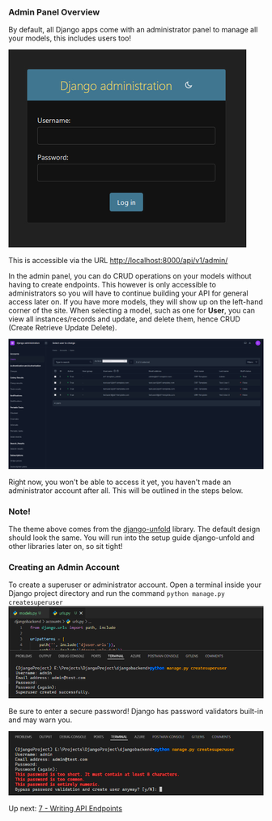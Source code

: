 ### Admin Panel Overview
By default, all Django apps come with an administrator panel to manage all your models, this includes users too!

![image.png](_resources/6%20-%20Django%20Admin/b7491027aff381ac2c193b31c11750bf_MD5.jpg)

This is accessible via the URL [http://localhost:8000/api/v1/admin/](http://localhost:8000/api/v1/admin/)

In the admin panel, you can do CRUD operations on your models without having to create endpoints. This however is only accessible to administrators so you will have to continue building your API for general access later on. If you have more models, they will show up on the left-hand corner of the site. When selecting a model, such as one for **User**, you can view all instances/records and update, and delete them, hence CRUD (Create Retrieve Update Delete).

![image.png](_resources/6%20-%20Django%20Admin/3b19af469b3157aeaa13d0ed65efa4c4_MD5.jpg)

Right now, you won't be able to access it yet, you haven't made an administrator account after all. This will be outlined in the steps below.

### Note!
The theme above comes from the [django-unfold](https://github.com/unfoldadmin/django-unfold) library. The default design should look the same. You will run into the setup guide django-unfold and other libraries later on, so sit tight!

### Creating an Admin Account  
To create a superuser or administrator account. Open a terminal inside your Django project directory and run the command `python manage.py createsuperuser`
![image.png](_resources/6%20-%20Django%20Admin/37fd4cc32b79595791c1a0596156a54b_MD5.jpg)

Be sure to enter a secure password! Django has password validators built-in and may warn you.

![image.png](_resources/6%20-%20Django%20Admin/de9dd7f7b5589adcd14eb7a5358eeaa0_MD5.jpg)

Up next: [7 - Writing API Endpoints](7%20-%20Writing%20API%20Endpoints.md)
